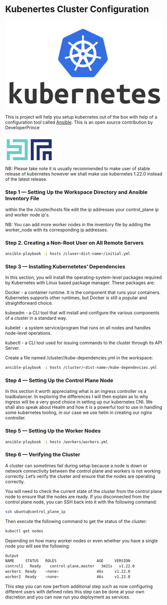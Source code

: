 # Kubenertes Cluster Configuration

![Kubernetes](kubernetes-logo.jpg)

This is project will help you setup kubernetes out of the box with help of a configuration tool called [Ansible](https://docs.ansible.com/ansible/latest/installation_guide/intro_installation.html). This is an open source contribution by DeveloperPrince

![DeveloperPrince](logo.png)

NB: Please take note it is usually recommended to make user of stable release of kubernetes however we shall make use kubernetes 1.22.0 instead of the latest release.

### Step 1 — Setting Up the Workspace Directory and Ansible Inventory File

within the the /cluster/hosts file edit the ip addresses your control_plane ip and worker node ip's.

NB: You can add more worker nodes in the inventory file by adding the worker_node with its corresponding ip addresses.

### Step 2. Creating a Non-Root User on All Remote Servers

```bash
ansible-playbook -i hosts /cluser<dist-name>/initial.yml
```

### Step 3 — Installing Kubernetetes’ Dependencies

In this section, you will install the operating-system-level packages required by Kubernetes with Linux based package manager. These packages are:

Docker - a container runtime. It is the component that runs your containers. Kubernetes supports other runtimes, but Docker is still a popular and straightforward choice.

kubeadm - a CLI tool that will install and configure the various components of a cluster in a standard way.

kubelet - a system service/program that runs on all nodes and handles node-level operations.

kubectl - a CLI tool used for issuing commands to the cluster through its API Server.

Create a file named /cluster/<dist-name>/kube-dependencies.yml in the workspace:

```bash
ansible-playbook -i hosts /cluster/<dist-name>/kube-dependencies.yml
```

### Step 4 — Setting Up the Control Plane Node

In this section it worth appreciating what is an ingress controller vs a loadbalancer. In exploring the differences I will then explain as to why ingress will be a very good choice in setting up our kubernetes CNI. We shall also speak about Healm and how it is a powerful tool to use in handling some kubernetes tooling, in our case we use helm in creating our nginx controller.

### Step 5 — Setting Up the Worker Nodes

```bash
ansible-playbook -i hosts /workers/workers.yml
```

### Step 6 — Verifying the Cluster

A cluster can sometimes fail during setup because a node is down or network connectivity between the control plane and workers is not working correctly. Let’s verify the cluster and ensure that the nodes are operating correctly.

You will need to check the current state of the cluster from the control plane node to ensure that the nodes are ready. If you disconnected from the control plane node, you can SSH back into it with the following command:

```bash
ssh ubuntu@control_plane_ip
```

Then execute the following command to get the status of the cluster:

```bash
kubectl get nodes
```

Depending on how many worker nodes or even whether you have a single node you will see the following:

```bash
Output
NAME     STATUS   ROLES                  AGE     VERSION
control1   Ready    control-plane,master   3m21s   v1.22.0
worker1  Ready    <none>                 46s     v1.22.0
worker2  Ready    <none>                 46s     v1.22.0
```

This step you can now perfrom additional step such as now configuring different users with defined roles this step can be done at your own discretion and you can now run you deployment as services.




